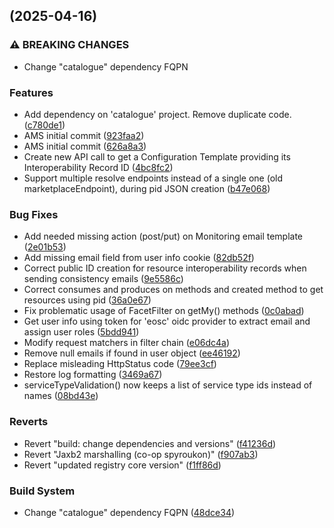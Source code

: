 ## [](https://github.com/madgeek-arc/resource-catalogue/compare/v3.0.1...v) (2025-04-16)

### ⚠ BREAKING CHANGES

* Change "catalogue" dependency FQPN

### Features

* Add dependency on 'catalogue' project. Remove duplicate code. ([c780de1](https://github.com/madgeek-arc/resource-catalogue/commit/c780de1fb7d063076eb20da7edf02d2e25baf446))
* AMS initial commit ([923faa2](https://github.com/madgeek-arc/resource-catalogue/commit/923faa23b28495e09ea9aa13b4399ee07ea9de80))
* AMS initial commit ([626a8a3](https://github.com/madgeek-arc/resource-catalogue/commit/626a8a3dba7931f6eff0a818bdb41471e3f2e1e9))
* Create new API call to get a Configuration Template providing its Interoperability Record ID ([4bc8fc2](https://github.com/madgeek-arc/resource-catalogue/commit/4bc8fc2ed7d2358334c1cc1d0b809a917b850317))
* Support multiple resolve endpoints instead of a single one (old marketplaceEndpoint), during pid JSON creation ([b47e068](https://github.com/madgeek-arc/resource-catalogue/commit/b47e068049c2dc352c5cc3e9c653e982798c3741))

### Bug Fixes

* Add needed missing action (post/put) on Monitoring email template ([2e01b53](https://github.com/madgeek-arc/resource-catalogue/commit/2e01b537a0d5e9194e06b7b7ba72481c28522b14))
* Add missing email field from user info cookie ([82db52f](https://github.com/madgeek-arc/resource-catalogue/commit/82db52fca428132e1abc7dee72668ac90fe7f89e))
* Correct public ID creation for resource interoperability records when sending consistency emails ([9e5586c](https://github.com/madgeek-arc/resource-catalogue/commit/9e5586c2b2ec76f39b69f7b2de5867dbc720faf9))
* Correct consumes and produces on methods and created method to get resources using pid ([36a0e67](https://github.com/madgeek-arc/resource-catalogue/commit/36a0e67ba431d8827c4c2356fdfdf2afaaa7ae08))
* Fix problematic usage of FacetFilter on getMy() methods ([0c0abad](https://github.com/madgeek-arc/resource-catalogue/commit/0c0abad9270b8f7ba3733fc5c203cb6beb9a6c36))
* Get user info using token for 'eosc' oidc provider to extract email and assign user roles ([5bdd941](https://github.com/madgeek-arc/resource-catalogue/commit/5bdd941013b09b9069c114a681fdb22a54076112))
* Modify request matchers in filter chain ([e06dc4a](https://github.com/madgeek-arc/resource-catalogue/commit/e06dc4a3a2c9f2e7274ec1d2536f0e5a78039866))
* Remove null emails if found in user object ([ee46192](https://github.com/madgeek-arc/resource-catalogue/commit/ee46192b59e648703ea874e1d5c59d7c73f3b52e))
* Replace misleading HttpStatus code ([79ee3cf](https://github.com/madgeek-arc/resource-catalogue/commit/79ee3cfbf44b14b894c8fa54d461570900bd5f56))
* Restore log formatting ([3469a67](https://github.com/madgeek-arc/resource-catalogue/commit/3469a676b5a64aa9f1fc1f8b2530f2db0db0dd95))
* serviceTypeValidation() now keeps a list of service type ids instead of names ([08bd43e](https://github.com/madgeek-arc/resource-catalogue/commit/08bd43e75c79e0e130356f773fcc9dfd03adfd73))

### Reverts

* Revert "build: change dependencies and versions" ([f41236d](https://github.com/madgeek-arc/resource-catalogue/commit/f41236d462b59838d39325edab381ecc439249bf))
* Revert "Jaxb2 marshalling (co-op spyroukon)" ([f907ab3](https://github.com/madgeek-arc/resource-catalogue/commit/f907ab3855aaf686ed2816cc8563c04c6f6e809b))
* Revert "updated registry core version" ([f1ff86d](https://github.com/madgeek-arc/resource-catalogue/commit/f1ff86d38d0b7422aef37facda61246f8d950646))

### Build System

* Change "catalogue" dependency FQPN ([48dce34](https://github.com/madgeek-arc/resource-catalogue/commit/48dce34d15beb5d40458e2388c0bc3a3fb2af3b7))
